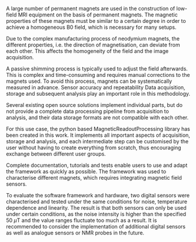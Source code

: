 A large number of permanent magnets are used in the construction of low-field MRI equipment on the basis of permanent magnets.
The magnetic properties of these magnets must be similar to a certain degree in order to achieve a homogeneous B0 field, which is necessary for many setups.

Due to the complex manufacturing process of neodymium magnets, the different properties, i.e. the direction of magnetisation, can deviate from each other.
This affects the homogeneity of the field and the image acquisition. 

A passive shimming process is typically used to adjust the field afterwards.
This is complex and time-consuming and requires manual corrections to the magnets used.
To avoid this process, magnets can be systematically measured in advance.
Sensor accuracy and repeatability Data acquisition, storage and subsequent analysis play an important role in this methodology.

Several existing open source solutions implement individual parts, but do not provide a complete data processing pipeline from acquisition to analysis, and their data storage formats are not compatible with each other.

For this use case, the python based MagneticReadoutProcessing library has been created in this work.
It implements all important aspects of acquisition, storage and analysis, and each intermediate step can be customised by the user without having to create everything from scratch, thus encouraging exchange between different user groups.

Complete documentation, tutorials and tests enable users to use and adapt the framework as quickly as possible. 
The framework was used to characterise different magnets, which requires integrating magnetic field sensors.

To evaluate the software framework and hardware, two digital sensors were characterised and tested under the same conditions for noise, temperature dependence and linearity. The result is that both sensors can only be used under certain conditions, as the noise intensity is higher than the specified 50 $\mu$T and the value ranges fluctuate too much as a result.
It is recommended to consider the implementation of additional digital sensors as well as analogue sensors or NMR probes in the future.